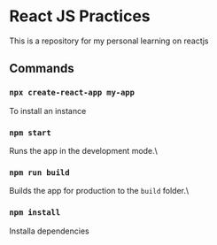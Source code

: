 # React JS Practices

This is a repository for my personal learning on reactjs

## Commands

### `npx create-react-app my-app`

To install an instance

### `npm start`

Runs the app in the development mode.\

### `npm run build`

Builds the app for production to the `build` folder.\

### `npm install`

Installa dependencies